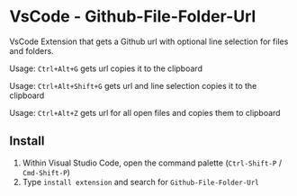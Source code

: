 # VsCode - Github-File-Folder-Url

VsCode Extension that gets a Github url with optional line selection for files and folders.

Usage: `Ctrl+Alt+G` gets url copies it to the clipboard

Usage: `Ctrl+Alt+Shift+G` gets url and line selection copies it to the clipboard

Usage: `Ctrl+Alt+Z` gets url for all open files and copies them to clipboard

## Install

1. Within Visual Studio Code, open the command palette (`Ctrl-Shift-P` / `Cmd-Shift-P`)
2. Type `install extension` and search for `Github-File-Folder-Url`
